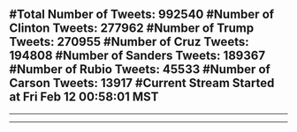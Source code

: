 #Total Number of Tweets: 992540 
#Number of Clinton Tweets: 277962
#Number of Trump Tweets: 270955
#Number of Cruz Tweets: 194808
#Number of Sanders Tweets: 189367
#Number of Rubio Tweets: 45533
#Number of Carson Tweets: 13917
#Current Stream Started at Fri Feb 12 00:58:01 MST
---
---
---
